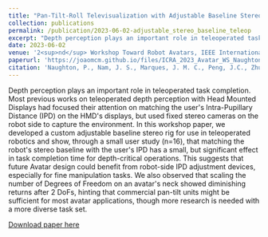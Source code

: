 ```yaml
---
title: "Pan-Tilt-Roll Televisualization with Adjustable Baseline Stereo"
collection: publications
permalink: /publication/2023-06-02-adjustable_stereo_baseline_teleop
excerpt: "Depth perception plays an important role in teleoperated task completion. Most previous works on teleoperated depth perception with Head Mounted Displays had focused their attention on matching the user's Intra-Pupillary Distance (IPD) on the HMD's displays, but used fixed stereo cameras on the robot side to capture the environment. In this workahop paper, we developed a custom adjustable baseline stereo rig for use in teleoperated robotics and show, through a small user study (n=16), that matching the robot's stereo baseline with the user's IPD has a small, but significant effect in task completion time for depth-critical operations. This suggests that future Avatar design could benefit from robot-side IPD adjustment devices, especially for fine manipulation tasks. We also observed that scaling the number of Degrees of Freedom on an avatar's neck showed diminishing returns after 2 DoFs, hinting that commercial pan-tilt units might be sufficient for most avatar applications, though more research is needed with a more diverse task set."
date: 2023-06-02
venue: '2<sup>nd</sup> Workshop Toward Robot Avatars, IEEE International Conference on Robotics and Automation (ICRA)'
paperurl: 'https://joaomcm.github.io/files/ICRA_2023_Avatar_WS_Naughton_Nam_Marques.pdf'
citation: 'Naughton, P., Nam, J. S., Marques, J. M. C., Peng, J.C., Zhu, Y., Kong, Q., Hauser, K. (2023). &quot Pan-Tilt-Roll Televisualization with Adjustable Baseline Stereo &quot. In 2nd Workshop Toward Robot Avatars, IEEE International Conference on Robotics and Automation <i>ICRA</i>'
---
```

Depth perception plays an important role in teleoperated task completion. Most previous works on teleoperated depth perception with Head Mounted Displays had focused their attention on matching the user's Intra-Pupillary Distance (IPD) on the HMD's displays, but used fixed stereo cameras on the robot side to capture the environment. In this workshop paper, we developed a custom adjustable baseline stereo rig for use in teleoperated robotics and show, through a small user study (n=16), that matching the robot's stereo baseline with the user's IPD has a small, but significant effect in task completion time for depth-critical operations. This suggests that future Avatar design could benefit from robot-side IPD adjustment devices, especially for fine manipulation tasks. We also observed that scaling the number of Degrees of Freedom on an avatar's neck showed diminishing returns after 2 DoFs, hinting that commercial pan-tilt units might be sufficient for most avatar applications, though more research is needed with a more diverse task set.

[Download paper here](https://joaomcm.github.io/files/ICRA_2023_Avatar_WS_Naughton_Nam_Marques.pdf)
